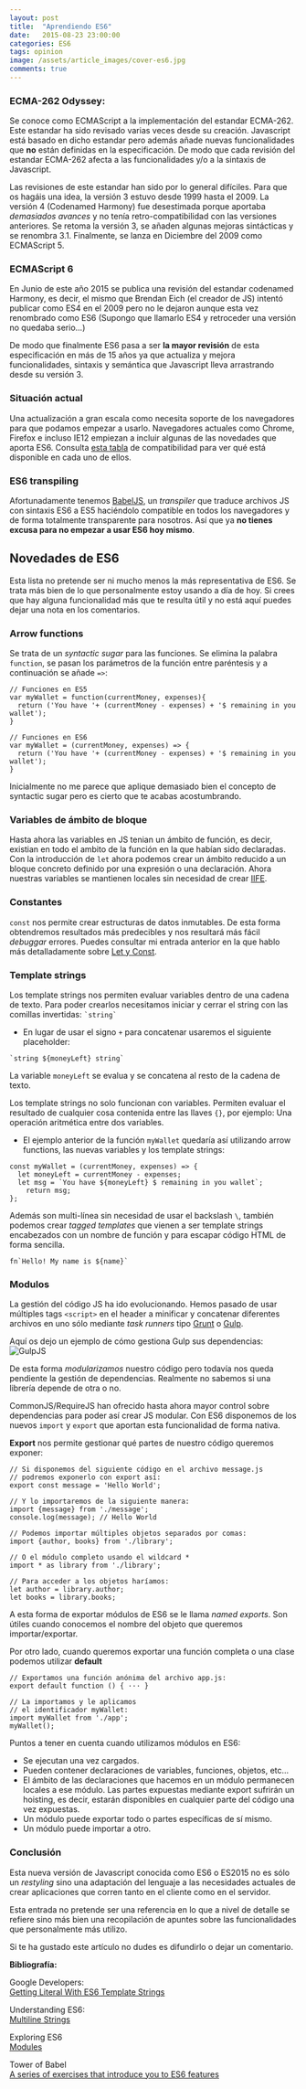 ```yaml
---
layout: post
title:  "Aprendiendo ES6"
date:   2015-08-23 23:00:00
categories: ES6
tags: opinion
image: /assets/article_images/cover-es6.jpg
comments: true
---
```


### ECMA-262 Odyssey:
Se conoce como ECMAScript a la implementación del estandar ECMA-262. Este estandar ha sido revisado varias veces desde su creación. Javascript está basado en dicho estandar pero además añade nuevas funcionalidades que **no** están definidas en la especificación. De modo que cada revisión del estandar ECMA-262 afecta a las funcionalidades y/o a la sintaxis de Javascript.

Las revisiones de este estandar han sido por lo general difíciles. Para que os hagáis una idea, la versión 3 estuvo desde 1999 hasta el 2009. La versión 4 (Codenamed Harmony) fue desestimada porque aportaba *demasiados avances* y no tenía retro-compatibilidad con las versiones anteriores. Se retoma la versión 3, se añaden algunas mejoras sintácticas y se renombra 3.1. Finalmente, se lanza en Diciembre del 2009 como ECMAScript 5.

### ECMAScript 6
En Junio de este año 2015 se publica una revisión del estandar codenamed Harmony, es decir, el mismo que Brendan Eich (el creador de JS) intentó publicar como ES4 en el 2009 pero no le dejaron aunque esta vez renombrado como ES6 (Supongo que llamarlo ES4 y retroceder una versión no quedaba serio...)

De modo que finalmente ES6 pasa a ser **la mayor revisión** de esta especificación en más de 15 años ya que actualiza y mejora funcionalidades, sintaxis y semántica que Javascript lleva arrastrando desde su versión 3.

### Situación actual
Una actualización a gran escala como necesita soporte de los navegadores para que podamos empezar a usarlo. Navegadores actuales como Chrome, Firefox e incluso IE12 empiezan a incluir algunas de las novedades que aporta ES6. Consulta [esta tabla](https://kangax.github.io/compat-table/es6/) de compatibilidad para ver qué está disponible en cada uno de ellos.

### ES6 transpiling
Afortunadamente tenemos [BabelJS](https://babeljs.io/), un *transpiler* que traduce archivos JS con sintaxis ES6 a ES5 haciéndolo compatible en todos los navegadores y de forma totalmente transparente para nosotros. Así que ya **no tienes excusa para no empezar a usar ES6 hoy mismo**.

## Novedades de ES6
Esta lista no pretende ser ni mucho menos la más representativa de ES6. Se trata más bien de lo que personalmente estoy usando a día de hoy. Si crees que hay alguna funcionalidad más que te resulta útil y no está aquí puedes dejar una nota en los comentarios.

### Arrow functions
Se trata de un *syntactic sugar* para las funciones. Se elimina la palabra `function`, se pasan los parámetros de la función entre paréntesis y a continuación se añade `=>`:

```
// Funciones en ES5
var myWallet = function(currentMoney, expenses){
  return ('You have '+ (currentMoney - expenses) + '$ remaining in you wallet');
}

// Funciones en ES6
var myWallet = (currentMoney, expenses) => {
  return ('You have '+ (currentMoney - expenses) + '$ remaining in you wallet');
}
```
Inicialmente no me parece que aplique demasiado bien el concepto de syntactic sugar pero es cierto que te acabas acostumbrando.

### Variables de ámbito de bloque
Hasta ahora las variables en JS tenian un ámbito de función, es decir, existian en todo el ambito de la función en la que habían sido declaradas. Con la introducción de `let` ahora podemos crear un ámbito reducido a un bloque concreto definido por una expresión o una declaración. Ahora nuestras variables se mantienen locales sin necesidad de crear [IIFE](http://exploringjs.com/es6/ch_callables.html#sec_iifes-in-es6).

### Constantes
`const` nos permite crear estructuras de datos inmutables. De esta forma obtendremos resultados más predecibles y nos resultará más fácil *debuggar* errores. Puedes consultar mi entrada anterior en la que hablo más detalladamente sobre [Let y Const](http://davecarter.me/scope-de-variables/).

### Template strings
Los template strings nos permiten evaluar variables dentro de una cadena de texto. Para poder crearlos necesitamos iniciar y cerrar el string con las comillas invertidas: `` `string` ``

- En lugar de usar el signo `+` para concatenar usaremos el siguiente placeholder:

```
`string ${moneyLeft} string`
```
La variable `moneyLeft` se evalua y se concatena al resto de la cadena de texto. 

Los template strings no solo funcionan con variables. Permiten evaluar el resultado de cualquier cosa contenida entre las llaves `{}`, por ejemplo: Una operación aritmética entre dos variables.

- El ejemplo anterior de la función `myWallet` quedaría así utilizando arrow functions, las nuevas variables y los template strings:

```
const myWallet = (currentMoney, expenses) => {
  let moneyLeft = currentMoney - expenses;
  let msg = `You have ${moneyLeft} $ remaining in you wallet`;
    return msg;
};
```
Además son multi-línea sin necesidad de usar el backslash `\`, también podemos crear *tagged templates* que vienen a ser template strings encabezados con un nombre de función y para escapar código HTML de forma sencilla.

```
fn`Hello! My name is ${name}`
```

### Modulos

La gestión del código JS ha ido evolucionando. Hemos pasado de usar múltiples tags `<script>` en el header a minificar y concatenar diferentes archivos en uno sólo mediante *task runners* tipo [Grunt](http://gruntjs.com/) o [Gulp](http://gulpjs.com/).

Aquí os dejo un ejemplo de cómo gestiona Gulp sus dependencias:
![GulpJS](/assets/images/gulp.png)

De esta forma *modularizamos* nuestro código pero todavía nos queda pendiente la gestión de dependencias. Realmente no sabemos si una librería depende de otra o no.

CommonJS/RequireJS han ofrecido hasta ahora mayor control sobre dependencias para poder así crear JS modular. Con ES6 disponemos de los nuevos `import` y `export` que aportan esta funcionalidad de forma nativa.

**Export** nos permite gestionar qué partes de nuestro código queremos exponer:

```
// Si disponemos del siguiente código en el archivo message.js
// podremos exponerlo con export así:
export const message = 'Hello World';

// Y lo importaremos de la siguiente manera:
import {message} from './message';
console.log(message); // Hello World

// Podemos importar múltiples objetos separados por comas:
import {author, books} from './library';

// O el módulo completo usando el wildcard *
import * as library from './library';

// Para acceder a los objetos haríamos:
let author = library.author;
let books = library.books;

```
A esta forma de exportar módulos de ES6 se le llama *named exports*. Son útiles cuando conocemos el nombre del objeto que queremos importar/exportar.

Por otro lado, cuando queremos exportar una función completa o una clase podemos utilizar **default**

```
// Exportamos una función anónima del archivo app.js:
export default function () { ··· }

// La importamos y le aplicamos 
// el identificador myWallet:
import myWallet from './app';
myWallet();
``` 

Puntos a tener en cuenta cuando utilizamos módulos en ES6:

- Se ejecutan una vez cargados.
- Pueden contener declaraciones de variables, funciones, objetos, etc...
- El ámbito de las declaraciones que hacemos en un módulo permanecen locales a ese módulo. Las partes expuestas mediante export sufrirán un hoisting, es decir, estarán disponibles en cualquier parte del código una vez expuestas.
- Un módulo puede exportar todo o partes específicas de sí mismo.
- Un módulo puede importar a otro.

### Conclusión

Esta nueva versión de Javascript conocida como ES6 o ES2015 no es sólo un *restyling* sino una adaptación del lenguaje a las necesidades actuales de crear aplicaciones que corren tanto en el cliente como en el servidor.

Esta entrada no pretende ser una referencia en lo que a nivel de detalle se refiere sino más bien una recopilación de apuntes sobre las funcionalidades que personalmente más utilizo.

Si te ha gustado este artículo no dudes es difundirlo o dejar un comentario.


<div class="referencias">
  <p><strong>Bibliografía:</strong></p>

  <p>Google Developers: <br />
  <a href="https://developers.google.com/web/updates/2015/01/ES6-Template-Strings">Getting Literal With ES6 Template Strings</a></p>
  
  <p>Understanding ES6: <br />
  <a href="https://leanpub.com/understandinges6/read#leanpub-auto-multiline-strings">Multiline Strings</a></p>

  <p>Exploring ES6<br />
    <a href="http://exploringjs.com/es6/ch_modules.html#ch_modules">Modules</a></p>

  <p>Tower of Babel<br />
    <a href="https://github.com/yosuke-furukawa/tower-of-babel">A series of exercises that introduce you to ES6 features</a></p>
  
</div>